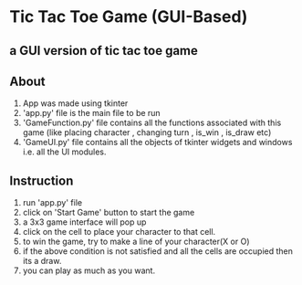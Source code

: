 # Tic Tac Toe Game (GUI-Based)

## a GUI version of tic tac toe game
## About
1) App was made using tkinter
2) 'app.py' file is the main file to be run
3) 'GameFunction.py' file contains all the functions associated with this game (like placing character , changing turn , is_win , is_draw etc)
4) 'GameUI.py' file contains all the objects of tkinter widgets and windows i.e. all the UI modules.

## Instruction
1) run 'app.py' file
2) click on 'Start Game' button to start the game
3) a 3x3 game interface will pop up
4) click on the cell to place your character to that cell.
5) to win the game, try to make a line of your character(X or O)
6) if the above condition is not satisfied and all the cells are occupied then its a draw.
7) you can play as much as you want.